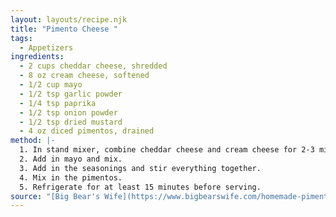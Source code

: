 ```yaml
---
layout: layouts/recipe.njk
title: "Pimento Cheese "
tags:
  - Appetizers
ingredients:
  - 2 cups cheddar cheese, shredded
  - 8 oz cream cheese, softened
  - 1/2 cup mayo
  - 1/2 tsp garlic powder
  - 1/4 tsp paprika
  - 1/2 tsp onion powder
  - 1/2 tsp dried mustard
  - 4 oz diced pimentos, drained
method: |-
  1. In stand mixer, combine cheddar cheese and cream cheese for 2-3 minutes.
  2. Add in mayo and mix.
  3. Add in the seasonings and stir everything together.
  4. Mix in the pimentos.
  5. Refrigerate for at least 15 minutes before serving.
source: "[Big Bear's Wife](https://www.bigbearswife.com/homemade-pimento-cheese/)"
---
```

